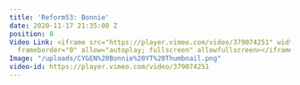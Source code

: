 ```yaml
---
title: 'Reform53: Bonnie'
date: 2020-11-17 21:35:00 Z
position: 8
Video Link: <iframe src="https://player.vimeo.com/video/379074251" width="640" height="360"
  frameborder="0" allow="autoplay; fullscreen" allowfullscreen></iframe>
Image: "/uploads/CYGEN%20Bonnie%20YT%20Thumbnail.png"
video-id: https://player.vimeo.com/video/379074251
---
```


